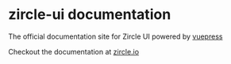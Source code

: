 # zircle-ui documentation
The official documentation site for Zircle UI powered by [vuepress](https://vuepress.vuejs.org)

Checkout the documentation at [zircle.io](https://zircleui.github.io/docs/)
